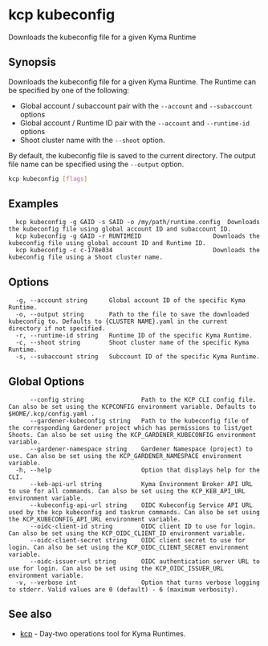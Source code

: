 # kcp kubeconfig

Downloads the kubeconfig file for a given Kyma Runtime

## Synopsis

Downloads the kubeconfig file for a given Kyma Runtime.
The Runtime can be specified by one of the following:
  - Global account / subaccount pair with the `--account` and `--subaccount` options
  - Global account / Runtime ID pair with the `--account` and `--runtime-id` options
  - Shoot cluster name with the `--shoot` option.

By default, the kubeconfig file is saved to the current directory. The output file name can be specified using the `--output` option.

```bash
kcp kubeconfig [flags]
```

## Examples

```
  kcp kubeconfig -g GAID -s SAID -o /my/path/runtime.config  Downloads the kubeconfig file using global account ID and subaccount ID.
  kcp kubeconfig -g GAID -r RUNTIMEID                    Downloads the kubeconfig file using global account ID and Runtime ID.
  kcp kubeconfig -c c-178e034                            Downloads the kubeconfig file using a Shoot cluster name.
```

## Options

```
  -g, --account string      Global account ID of the specific Kyma Runtime.
  -o, --output string       Path to the file to save the downloaded kubeconfig to. Defaults to {CLUSTER NAME}.yaml in the current directory if not specified.
  -r, --runtime-id string   Runtime ID of the specific Kyma Runtime.
  -c, --shoot string        Shoot cluster name of the specific Kyma Runtime.
  -s, --subaccount string   Subccount ID of the specific Kyma Runtime.
```

## Global Options

```
      --config string                Path to the KCP CLI config file. Can also be set using the KCPCONFIG environment variable. Defaults to $HOME/.kcp/config.yaml .
      --gardener-kubeconfig string   Path to the kubeconfig file of the corresponding Gardener project which has permissions to list/get Shoots. Can also be set using the KCP_GARDENER_KUBECONFIG environment variable.
      --gardener-namespace string    Gardener Namespace (project) to use. Can also be set using the KCP_GARDENER_NAMESPACE environment variable.
  -h, --help                         Option that displays help for the CLI.
      --keb-api-url string           Kyma Environment Broker API URL to use for all commands. Can also be set using the KCP_KEB_API_URL environment variable.
      --kubeconfig-api-url string    OIDC Kubeconfig Service API URL used by the kcp kubeconfig and taskrun commands. Can also be set using the KCP_KUBECONFIG_API_URL environment variable.
      --oidc-client-id string        OIDC client ID to use for login. Can also be set using the KCP_OIDC_CLIENT_ID environment variable.
      --oidc-client-secret string    OIDC client secret to use for login. Can also be set using the KCP_OIDC_CLIENT_SECRET environment variable.
      --oidc-issuer-url string       OIDC authentication server URL to use for login. Can also be set using the KCP_OIDC_ISSUER_URL environment variable.
  -v, --verbose int                  Option that turns verbose logging to stderr. Valid values are 0 (default) - 6 (maximum verbosity).
```

## See also

* [kcp](kcp.md)	 - Day-two operations tool for Kyma Runtimes.

